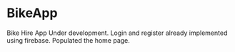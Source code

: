 # BikeApp
Bike Hire App Under development. 
Login and register already implemented using firebase.
Populated the home page.   
